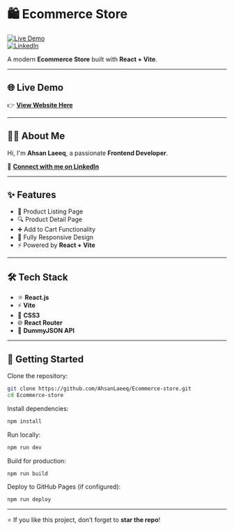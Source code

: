 # 🛍️ Ecommerce Store

[![Live Demo](https://img.shields.io/badge/Live-Website-Visit-blue?style=for-the-badge&logo=google-chrome)](https://ahsanlaeeq.github.io/Ecommerce-store/)  
[![LinkedIn](https://img.shields.io/badge/LinkedIn-AhsanLaeeq-blue?style=for-the-badge&logo=linkedin)](https://www.linkedin.com/in/ahsan-laeeq-22a085348/)

A modern **Ecommerce Store** built with **React + Vite**.

---

## 🌐 Live Demo  
👉 [**View Website Here**](https://ahsanlaeeq.github.io/Ecommerce-store/)

---

## 👨‍💻 About Me  
Hi, I'm **Ahsan Laeeq**, a passionate **Frontend Developer**.  

📌 [**Connect with me on LinkedIn**](https://www.linkedin.com/in/ahsan-laeeq-22a085348/)

---

## ✨ Features
- 🛒 Product Listing Page  
- 🔍 Product Detail Page  
- ➕ Add to Cart Functionality  
- 📱 Fully Responsive Design  
- ⚡ Powered by **React + Vite**

---

## 🛠️ Tech Stack
- ⚛️ **React.js**  
- ⚡ **Vite**  
- 🎨 **CSS3**  
- 🌐 **React Router**  
- 📡 **DummyJSON API**

---

## 🚀 Getting Started

Clone the repository:

```bash
git clone https://github.com/AhsanLaeeq/Ecommerce-store.git
cd Ecommerce-store
````

Install dependencies:

```bash
npm install
```

Run locally:

```bash
npm run dev
```

Build for production:

```bash
npm run build
```

Deploy to GitHub Pages (if configured):

```bash
npm run deploy
```

---

⭐ If you like this project, don’t forget to **star the repo**!

